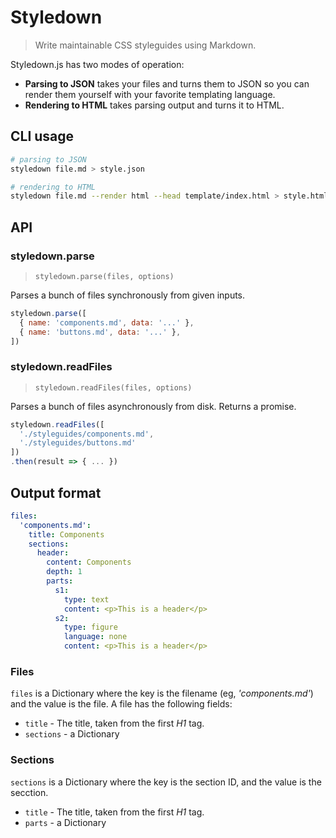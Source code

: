 # Styledown

> Write maintainable CSS styleguides using Markdown.

Styledown.js has two modes of operation:

- __Parsing to JSON__ takes your files and turns them to JSON so you can render them yourself with your favorite templating language.
- __Rendering to HTML__ takes parsing output and turns it to HTML.

## CLI usage

```sh
# parsing to JSON
styledown file.md > style.json

# rendering to HTML
styledown file.md --render html --head template/index.html > style.html
```

## API

### styledown.parse

> `styledown.parse(files, options)`

Parses a bunch of files synchronously from given inputs.

```js
styledown.parse([
  { name: 'components.md', data: '...' },
  { name: 'buttons.md', data: '...' },
])
```

### styledown.readFiles

> `styledown.readFiles(files, options)`

Parses a bunch of files asynchronously from disk. Returns a promise.

```js
styledown.readFiles([
  './styleguides/components.md',
  './styleguides/buttons.md'
])
.then(result => { ... })
```

## Output format

```yaml
files:
  'components.md':
    title: Components
    sections:
      header:
        content: Components
        depth: 1
        parts:
          s1:
            type: text
            content: <p>This is a header</p>
          s2:
            type: figure
            language: none
            content: <p>This is a header</p>
```

### Files

`files` is a Dictionary where the key is the filename (eg, _'components.md'_) and the value is the file.
A file has the following fields:

- `title` - The title, taken from the first *H1* tag.
- `sections` - a Dictionary

### Sections

`sections` is a Dictionary where the key is the section ID, and the value is the secction.

- `title` - The title, taken from the first *H1* tag.
- `parts` - a Dictionary

